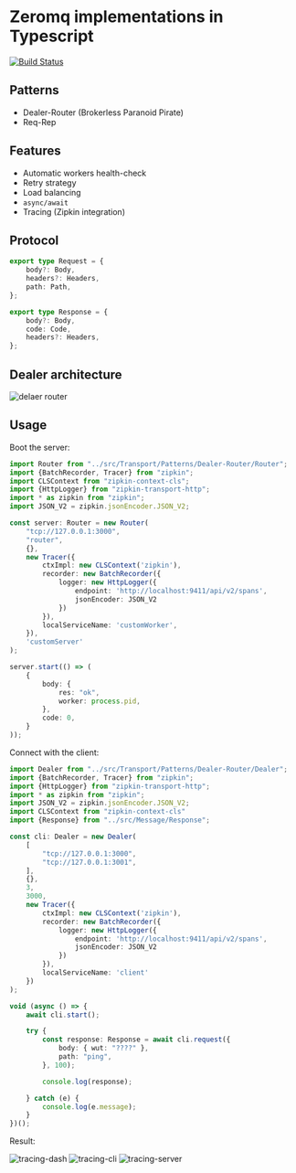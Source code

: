 Zeromq implementations in Typescript
===

[![Build Status](https://travis-ci.org/jorge07/zeromq.svg?branch=master)](https://travis-ci.org/jorge07/zeromq)

## Patterns

- Dealer-Router (Brokerless Paranoid Pirate)
- Req-Rep

## Features

- Automatic workers health-check
- Retry strategy
- Load balancing
- `async/await` 
- Tracing (Zipkin integration)

## Protocol

```typescript
export type Request = {
    body?: Body,
    headers?: Headers,
    path: Path,
};
```
```typescript
export type Response = {
    body?: Body,
    code: Code,
    headers?: Headers,
};
```

## Dealer architecture

![delaer router](https://i.imgur.com/6BVi4YF.png)

## Usage

Boot the server:

```typescript
import Router from "../src/Transport/Patterns/Dealer-Router/Router";
import {BatchRecorder, Tracer} from "zipkin";
import CLSContext from "zipkin-context-cls";
import {HttpLogger} from "zipkin-transport-http";
import * as zipkin from "zipkin";
import JSON_V2 = zipkin.jsonEncoder.JSON_V2;

const server: Router = new Router(
    "tcp://127.0.0.1:3000",
    "router",
    {},
    new Tracer({
        ctxImpl: new CLSContext('zipkin'),
        recorder: new BatchRecorder({
            logger: new HttpLogger({
                endpoint: 'http://localhost:9411/api/v2/spans',
                jsonEncoder: JSON_V2
            })
        }),
        localServiceName: 'customWorker',
    }),
    'customServer'
);

server.start(() => (
    {
        body: {
            res: "ok",
            worker: process.pid,
        },
        code: 0,
    }
));
```

Connect with the client:
```typescript
import Dealer from "../src/Transport/Patterns/Dealer-Router/Dealer";
import {BatchRecorder, Tracer} from "zipkin";
import {HttpLogger} from "zipkin-transport-http";
import * as zipkin from "zipkin";
import JSON_V2 = zipkin.jsonEncoder.JSON_V2;
import CLSContext from "zipkin-context-cls"
import {Response} from "../src/Message/Response";

const cli: Dealer = new Dealer(
    [
        "tcp://127.0.0.1:3000",
        "tcp://127.0.0.1:3001",
    ],
    {},
    3,
    3000,
    new Tracer({
        ctxImpl: new CLSContext('zipkin'),
        recorder: new BatchRecorder({
            logger: new HttpLogger({
                endpoint: 'http://localhost:9411/api/v2/spans',
                jsonEncoder: JSON_V2
            })
        }),
        localServiceName: 'client'
    })
);

void (async () => {
    await cli.start();

    try {
        const response: Response = await cli.request({
            body: { wut: "????" },
            path: "ping",
        }, 100);

        console.log(response);

    } catch (e) {
        console.log(e.message);
    }
})();

```

Result:

![tracing-dash](https://i.imgur.com/qIDymXH.png)
![tracing-cli](https://i.imgur.com/DSQgWLi.png)
![tracing-server](https://i.imgur.com/lnFJXQk.png)
